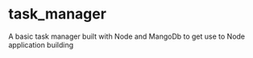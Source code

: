 # task_manager
A basic task manager built with Node and MangoDb to get use to Node application building
